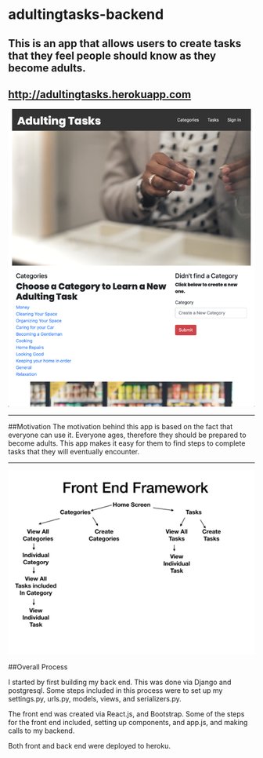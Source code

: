 # adultingtasks-backend

## This is an app that allows users to create tasks that they feel people should know as they become adults.

## http://adultingtasks.herokuapp.com

<img src="./adultingappreadmepic.png"/>

---

##Motivation
The motivation behind this app is based on the fact that everyone can use it. Everyone ages, therefore they should be prepared to become adults. This app makes it easy for them to find steps to complete tasks that they will eventually encounter.

---

<img src="./adultingappreadmewireframe.png"/>

##Overall Process

I started by first building my back end. This was done via Django and postgresql. Some steps included in this process were to set up my settings.py, urls.py, models, views, and serializers.py.

The front end was created via React.js, and Bootstrap. Some of the steps for the front end included, setting up components, and app.js, and making calls to my backend.

Both front and back end were deployed to heroku.
